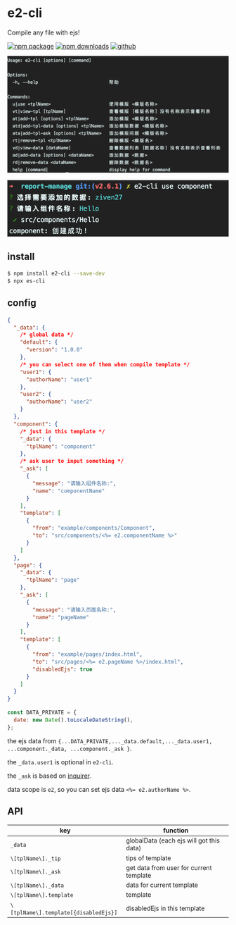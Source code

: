 # e2-cli

Compile any file with ejs!

[![npm package][npm-badge]][npm-url]
[![npm downloads][npm-downloads]][npm-url]
[![github][git-badge]][git-url]

[npm-badge]: https://img.shields.io/npm/v/e2-cli.svg
[npm-url]: https://www.npmjs.org/package/e2-cli
[npm-downloads]: https://img.shields.io/npm/dw/e2-cli
[git-url]: https://github.com/ziven27/e2-cli
[git-badge]: https://img.shields.io/github/stars/ziven27/e2-cli.svg?style=social

![img](./src/example.png)

![img](./src/use.png)

## install

```bash
$ npm install e2-cli --save-dev
$ npx es-cli
```

## config

```JSON
{
  "_data": {
    /* global data */
    "default": {
      "version": "1.0.0"
    },
    /* you can select one of them when compile template */
    "user1": {
      "authorName": "user1"
    },
    "user2": {
      "authorName": "user2"
    }
  },
  "component": {
    /* just in this template */
    "_data": {
      "tplName": "component"
    },
    /* ask user to input something */
    "_ask": [
      {
        "message": "请输入组件名称:",
        "name": "componentName"
      }
    ],
    "template": [
      {
        "from": "example/components/Component",
        "to": "src/components/<%= e2.componentName %>"
      }
    ]
  },
  "page": {
    "_data": {
      "tplName": "page"
    },
    "_ask": [
      {
        "message": "请输入页面名称:",
        "name": "pageName"
      }
    ],
    "template": [
      {
        "from": "example/pages/index.html",
        "to": "src/pages/<%= e2.pageName %>/index.html",
        "disabledEjs": true
      }
    ]
  }
}
```

```js
const DATA_PRIVATE = {
  date: new Date().toLocaleDateString(),
};
```

the ejs data from `{...DATA_PRIVATE,..._data.default,..._data.user1, ...component._data, ...component._ask }`.

the `_data.user1` is optional in `e2-cli`.

the `_ask` is based on [inquirer](https://www.npmjs.com/package/inquirer).

data scope is `e2`, so you can set ejs data `<%= e2.authorName %>`.

## API

| key                                   | function                                 |
| ------------------------------------- | ---------------------------------------- |
| `_data`                               | globalData (each ejs will got this data) |
| `\[tplName\]._tip`                    | tips of template                         |
| `\[tplName\]._ask`                    | get data from user for current template  |
| `\[tplName\]._data`                   | data for current template                |
| `\[tplName\].template`                | template                                 |
| `\[tplName\].template[{disabledEjs}]` | disabledEjs in this template             |


